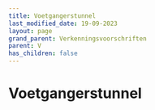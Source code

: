 ```yaml
---
title: Voetgangerstunnel
last_modified_date: 19-09-2023
layout: page
grand_parent: Verkenningsvoorschriften
parent: V
has_children: false
---
```


Voetgangerstunnel
=================


